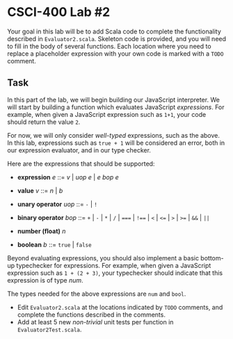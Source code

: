 # CSCI-400 Lab #2

Your goal in this lab will be to add Scala code to complete the
functionality described in `Evaluator2.scala`.  Skeleton code is
provided, and you will need to fill in the body of several
functions. Each location where you need to replace a placeholder
expression with your own code is marked with a `TODO` comment.

## Task

In this part of the lab, we will begin building our JavaScript
interpreter.  We will start by building a function which evaluates
JavaScript *expressions*.  For example, when given a JavaScript
expression such as `1+1`, your code should return the value `2`.

For now, we will only consider *well-typed* expressions, such as the
above.  In this lab, expressions such as `true + 1` will be considered
an error, both in our expression evaluator, and in our type checker.

Here are the expressions that should be supported:

- **expression** *e* ::= *v* | *uop* *e* | *e* *bop* *e*

- **value** *v* ::= *n* | *b*

- **unary operator** *uop* ::= `-` | `!`

- **binary operator** *bop* ::= `+` | `-` | `*` | `/` | `===` | `!==` | `<` | `<=` | `>` | `>=` | `&&` | `||`

- **number (float)** *n*

- **boolean** *b* ::= `true` | `false`

Beyond evaluating expressions, you should also implement a basic
bottom-up typechecker for expressions. For example, when given a
JavaScript expression such as `1 + (2 + 3)`, your typechecker should
indicate that this expression is of type *num*.

The types needed for the above expressions are `num` and `bool`.

- Edit `Evaluator2.scala` at the locations indicated by `TODO`
  comments, and complete the functions described in the comments.
- Add at least 5 new *non-trivial* unit tests per function in
  `Evaluator2Test.scala`.
